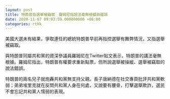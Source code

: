 ```yaml
---
layout: post
title: 特朗普指選舉被竊取　羅姆尼指說法毫無根據與錯誤
date: 2020-11-07 09:03:59.000000000 +08:00
categories: rthk
---
```


美國大選未有結果，爭取連任的總統特朗普早前再指控選舉有舞弊情況，又指選舉被竊取。

與特朗普同屬共和黨的資深參議員羅姆尼在Twitter貼文表示，特朗普的講法毫無根據。羅姆尼指出，特朗普有權要求重新點票，但所說選舉被操縱、選舉被竊取的說法錯誤。

特朗普的兩名兒子就炮轟共和黨無支持父親。長子唐納德在社交專頁批評共和黨軟弱；弟弟埃里克就在反問共和黨人身在何處，又說要有腰骨，打擊選舉欺詐，選民不會忘記共和黨人懦弱的表現。
